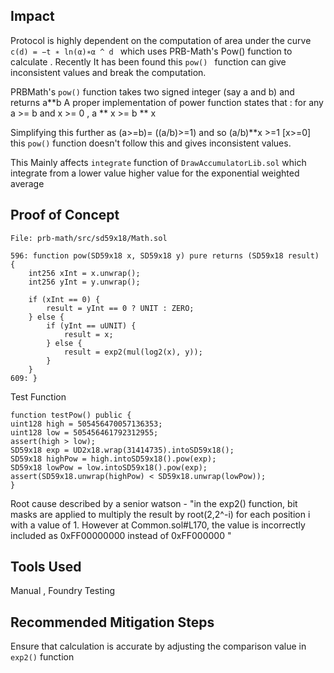 ## Impact
Protocol is highly dependent on the computation of area under the curve `c(d) = −t ∗ ln(α)∗α ^ d ` which uses PRB-Math's Pow() function to calculate . Recently It has been found this `pow() ` function can give inconsistent values and break the computation.

PRBMath's `pow()` function takes two signed integer (say a and b) and returns a**b
A proper implementation of power function states that :
for any a >= b and x >= 0  , a ** x >= b ** x 

Simplifying this further as (a>=b)= ((a/b)>=1) and so (a/b)**x >=1 [x>=0]
this `pow()` function doesn't follow this  and gives inconsistent values.

This Mainly affects `integrate` function of `DrawAccumulatorLib.sol` which integrate from a lower value higher value for the exponential weighted average

## Proof of Concept
```solidity
File: prb-math/src/sd59x18/Math.sol

596: function pow(SD59x18 x, SD59x18 y) pure returns (SD59x18 result) {
    int256 xInt = x.unwrap();
    int256 yInt = y.unwrap();

    if (xInt == 0) {
        result = yInt == 0 ? UNIT : ZERO;
    } else {
        if (yInt == uUNIT) {
            result = x;
        } else {
            result = exp2(mul(log2(x), y));
        }
    }
609: }

```

Test Function 
```solidity
function testPow() public {
uint128 high = 505456470057136353;
uint128 low = 505456461792312955;
assert(high > low);
SD59x18 exp = UD2x18.wrap(31414735).intoSD59x18();
SD59x18 highPow = high.intoSD59x18().pow(exp);
SD59x18 lowPow = low.intoSD59x18().pow(exp);
assert(SD59x18.unwrap(highPow) < SD59x18.unwrap(lowPow));
}

```
Root cause described by a senior watson - "in the exp2() function, bit masks are applied to multiply the result by root(2,2^-i) for each position i with a value of 1.
However at Common.sol#L170, the value is incorrectly included as 0xFF00000000 instead of 0xFF000000 "

## Tools Used
Manual , Foundry Testing

## Recommended Mitigation Steps

Ensure that calculation is accurate by adjusting the comparison value in `exp2()` function